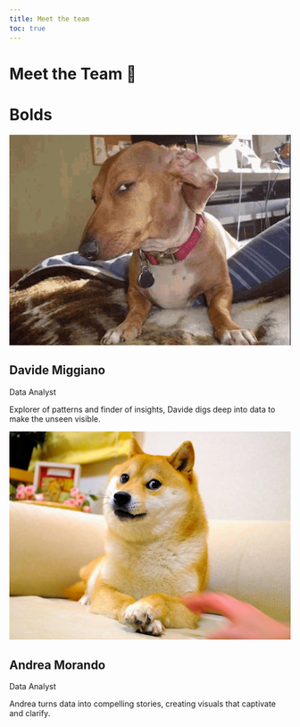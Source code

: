 ```yaml
---
title: Meet the team
toc: true
---
```


<!-- CSS Style file reference -->
<link rel="stylesheet" href="style.css">

<div class="hero2" id="MeetTeam"><h1>Meet the Team 🌟</h1><h1>Bolds</h1></div>

<div class="team-grid grid grid-cols-2 gap-4">
  <div class="team-card">
    <img src="image/propic1.png" alt="Member 1" class="profile-pic">
    <h2>Davide Miggiano</h2>
    <p class="role">Data Analyst</p>
    <p>Explorer of patterns and finder of insights, Davide digs deep into data to make the unseen visible.</p>
  </div>
  <div class="team-card">
    <img src="image/propic2.jpg" alt="Member 2" class="profile-pic">
    <h2>Andrea Morando</h2>
    <p class="role">Data Analyst</p>
    <p>Andrea turns data into compelling stories, creating visuals that captivate and clarify.</p>
  </div>
</div> 
